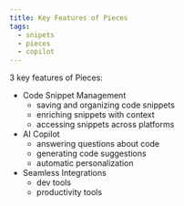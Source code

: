 ```yaml
---
title: Key Features of Pieces
tags:
  - snipets
  - pieces
  - copilot
---
```

3 key features of Pieces:
- Code Snippet Management
	- saving and organizing code snippets
	- enriching snippets with context
	- accessing snippets across platforms
- AI Copilot
	- answering questions about code
	- generating code suggestions
	- automatic personalization
- Seamless Integrations
	- dev tools
	- productivity tools
